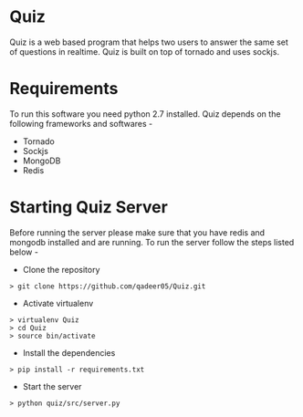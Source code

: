 Quiz
====
Quiz is a web based program that helps two users to answer the same set of questions in realtime. Quiz is built on top of tornado and uses sockjs. 

Requirements
============
To run this software you need python 2.7 installed. Quiz depends on the following frameworks and softwares - 
* Tornado
* Sockjs
* MongoDB
* Redis

Starting Quiz Server
====================
Before running the server please make sure that you have redis and mongodb installed and are running. To run the server follow the steps listed below - 
* Clone the repository 

```
> git clone https://github.com/qadeer05/Quiz.git
```

* Activate virtualenv

```
> virtualenv Quiz
> cd Quiz
> source bin/activate
```

* Install the dependencies

```
> pip install -r requirements.txt
```

* Start the server

```
> python quiz/src/server.py
```


